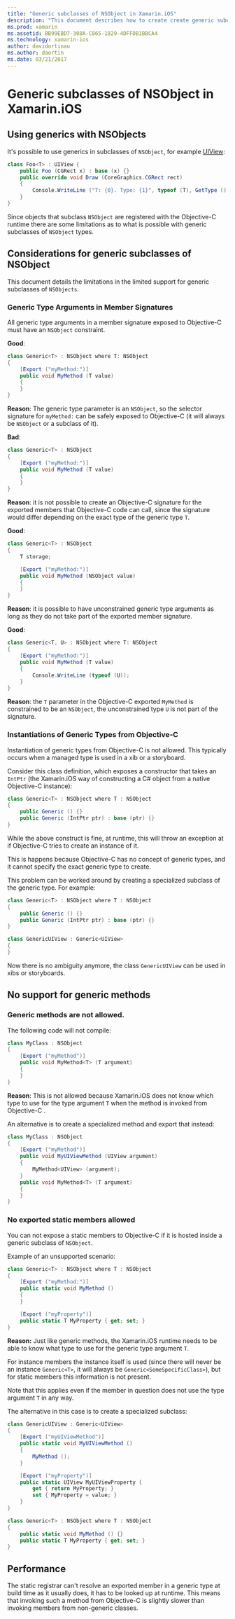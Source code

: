 ```yaml
---
title: "Generic subclasses of NSObject in Xamarin.iOS"
description: "This document describes how to create create generic subclasses of NSObject. It examines what can and cannot be done, discusses the static registrar, and takes a look at performance."
ms.prod: xamarin
ms.assetid: BB99EBD7-308A-C865-1829-4DFFDB1BBCA4
ms.technology: xamarin-ios
author: davidortinau
ms.author: daortin
ms.date: 03/21/2017
---
```


# Generic subclasses of NSObject in Xamarin.iOS

## Using generics with NSObjects

It's possible to use generics in
subclasses of `NSObject`, for example [UIView](xref:UIKit.UIView):

```csharp
class Foo<T> : UIView {
    public Foo (CGRect x) : base (x) {}
    public override void Draw (CoreGraphics.CGRect rect)
    {
        Console.WriteLine ("T: {0}. Type: {1}", typeof (T), GetType ().Name);
    }
}
```

Since objects that subclass `NSObject` are registered with
the Objective-C runtime there are some limitations as to what
is possible with generic subclasses of `NSObject` types.

## Considerations for generic subclasses of NSObject

This document details the limitations in the limited
support for generic subclasses of `NSObjects`.

### Generic Type Arguments in Member Signatures

All generic type arguments in a member signature exposed to
Objective-C must have an `NSObject` constraint.

**Good**:

```csharp
class Generic<T> : NSObject where T: NSObject
{
    [Export ("myMethod:")]
    public void MyMethod (T value)
    {
    }
}
```

**Reason**: The generic type parameter is an `NSObject`, so
the selector signature for `myMethod:` can be safely exposed
to Objective-C (it will always be `NSObject` or a subclass of
it).

**Bad**:

```csharp
class Generic<T> : NSObject
{
    [Export ("myMethod:")]
    public void MyMethod (T value)
    {
    }
}
```

**Reason**: it is not possible to create an Objective-C
signature for the exported members that Objective-C code can
call, since the signature would differ depending on the exact
type of the generic type `T`.

**Good**:

```csharp
class Generic<T> : NSObject
{
    T storage;

    [Export ("myMethod:")]
    public void MyMethod (NSObject value)
    {
    }
}
```

**Reason**: it is possible to have unconstrained generic type
arguments as long as they do not take part of the exported
member signature.

**Good**:

```csharp
class Generic<T, U> : NSObject where T: NSObject
{
    [Export ("myMethod:")]
    public void MyMethod (T value)
    {
        Console.WriteLine (typeof (U));
    }
}
```

**Reason**: the `T` parameter in the Objective-C exported
`MyMethod` is constrained to be an `NSObject`, the unconstrained
type `U` is not part of the signature.

### Instantiations of Generic Types from Objective-C

Instantiation of generic types from Objective-C is not
allowed. This typically occurs when a managed type is used in
a xib or a storyboard.

Consider this class definition, which exposes a constructor
that takes an `IntPtr` (the Xamarin.iOS way of constructing a C#
object from a native Objective-C instance):

```csharp
class Generic<T> : NSObject where T : NSObject
{
    public Generic () {}
    public Generic (IntPtr ptr) : base (ptr) {}
}
```

While the above construct is fine, at runtime, this will
throw an exception at if Objective-C tries to create an
instance of it.

This is happens because Objective-C has no concept of
generic types, and it cannot specify the exact generic type
to create.

This problem can be worked around by creating a specialized
subclass of the generic type. For example:

```csharp
class Generic<T> : NSObject where T : NSObject
{
    public Generic () {}
    public Generic (IntPtr ptr) : base (ptr) {}
}

class GenericUIView : Generic<UIView>
{
}
```

Now there is no ambiguity anymore, the
class `GenericUIView` can be used in xibs or storyboards.

## No support for generic methods

### Generic methods are not allowed.

The following code will not compile:

```csharp
class MyClass : NSObject
{
    [Export ("myMethod")]
    public void MyMethod<T> (T argument)
    {
    }
}
```

**Reason**: This is not allowed because Xamarin.iOS does not
know which type to use for the type argument `T` when the method
is invoked from Objective-C .

An alternative is to create a specialized method and export that instead:

```csharp
class MyClass : NSObject
{
    [Export ("myMethod")]
    public void MyUIViewMethod (UIView argument)
    {
        MyMethod<UIView> (argument);
    }
    public void MyMethod<T> (T argument)
    {
    }
}
```

### No exported static members allowed

You can not expose a static members to Objective-C if it is
hosted inside a generic subclass of `NSObject`.

Example of an unsupported scenario:

```csharp
class Generic<T> : NSObject where T : NSObject
{
    [Export ("myMethod:")]
    public static void MyMethod ()
    {
    }

    [Export ("myProperty")]
    public static T MyProperty { get; set; }
}
```

**Reason:** Just like generic methods, the Xamarin.iOS runtime
needs to be able to know what type to use for the generic type
argument `T`.

For instance members the instance itself is used (since
there will never be an instance `Generic<T>`, it will
always be `Generic<SomeSpecificClass>`), but for static
members this information is not present.

Note that this applies even if the member in question does
not use the type argument `T` in any way.

The alternative in this case is to create a specialized subclass:

```csharp
class GenericUIView : Generic<UIView>
{
    [Export ("myUIViewMethod")]
    public static void MyUIViewMethod ()
    {
        MyMethod ();
    }

    [Export ("myProperty")]
    public static UIView MyUIViewProperty {
        get { return MyProperty; }
        set { MyProperty = value; }
    }
}

class Generic<T> : NSObject where T : NSObject
{
    public static void MyMethod () {}
    public static T MyProperty { get; set; }
}
```

## Performance

The static registrar can't resolve an exported member in a generic
type at build time as it usually does, it has to be looked up at
runtime. This means    that invoking such a method from Objective-C
is slightly slower than invoking members from non-generic classes.
